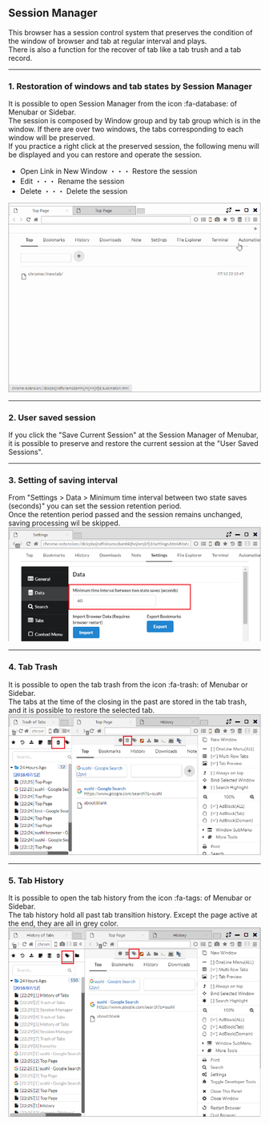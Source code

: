 ## Session Manager

This browser has a session control system that preserves the condition of the window of browser and tab at regular interval and plays.  
There is also a function for the recover of tab like a tab trush and a tab record.  

*********

### 1. Restoration of windows and tab states by Session Manager

It is possible to open Session Manager from the icon :fa-database: of Menubar or Sidebar.  
The session is composed by Window group and by tab group which is in the window. If there are over two windows, the tabs corresponding to each window will be preserved.  
If you practice a right click at the preserved session, the following menu will be displayed and you can restore and operate the session.  

- Open Link in New Window ・・・ Restore the session
- Edit ・・・ Rename the session
- Delete ・・・ Delete the session

![session-manager](img/session-manager.gif)

*********


### 2. User saved session

If you click the "Save Current Session" at the Session Manager of Menubar, it is possible to preserve and restore the current session at the "User Saved Sessions".

*********

### 3. Setting of saving interval

From "Settings > Data > Minimum time interval between two state saves (seconds)" you can set the session retention period.  
Once the retention period passed and the session remains unchanged, saving processing wil be skipped.  
![session-manager](img/session-setting.png)

********
	
### 4. Tab Trash	
It is possible to open the tab trash from the icon :fa-trash: of Menubar or Sidebar.   
The tabs at the time of the closing in the past are stored in the tab trash, and it is possible to restore the selected tab.  
![tab-trash](img/session-tab-trash.png)

********

### 5. Tab History

It is possible to open the tab history from the icon :fa-tags: of Menubar or Sidebar.  
The tab history hold all past tab transition history. Except the page active at the end, they are all in grey color.  
![tab-trash](img/session-tab-history.png)


